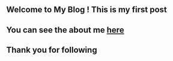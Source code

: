 ## Welcome to My Blog ! This is my first post ##

## You can see the about me [here](https://mundi-xu.github.io/about/) ##

## Thank you for following ###
